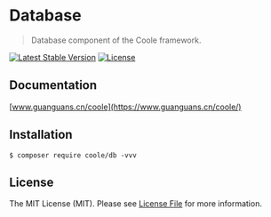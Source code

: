# Database

> Database component of the Coole framework.

[![Latest Stable Version](https://poser.pugx.org/coole/db/v)](//packagist.org/packages/coole/db)
[![License](https://poser.pugx.org/coole/db/license)](//packagist.org/packages/coole/db)

## Documentation

[www.guanguans.cn/coole](https://www.guanguans.cn/coole/)

## Installation

```shell script
$ composer require coole/db -vvv
```

## License

The MIT License (MIT). Please see [License File](LICENSE) for more information.